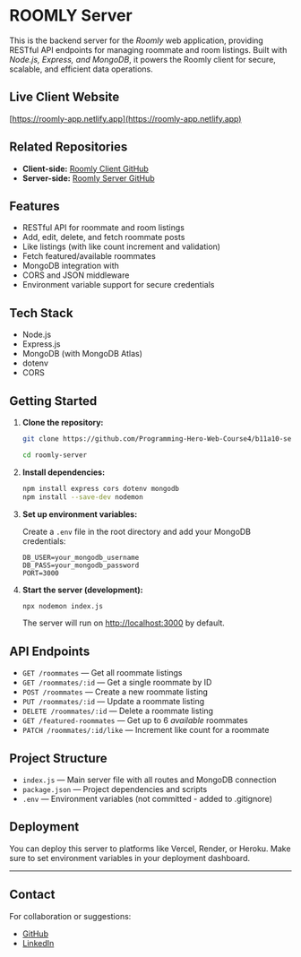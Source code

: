 # ROOMLY Server

This is the backend server for the *Roomly* web application, providing RESTful API endpoints for managing roommate and room listings. Built with *Node.js, Express, and MongoDB*, it powers the Roomly client for secure, scalable, and efficient data operations.

## Live Client Website

[https://roomly-app.netlify.app](https://roomly-app.netlify.app)

## Related Repositories

- **Client-side:** [Roomly Client GitHub](https://github.com/Programming-Hero-Web-Course4/b11a10-client-side-omarfaruk-dev)
- **Server-side:** [Roomly Server GitHub](https://github.com/Programming-Hero-Web-Course4/b11a10-server-side-omarfaruk-dev)

## Features

- RESTful API for roommate and room listings
- Add, edit, delete, and fetch roommate posts
- Like listings (with like count increment and validation)
- Fetch featured/available roommates
- MongoDB integration with
- CORS and JSON middleware
- Environment variable support for secure credentials

## Tech Stack

- Node.js
- Express.js
- MongoDB (with MongoDB Atlas)
- dotenv
- CORS

## Getting Started

1. **Clone the repository:**
   ```bash
   git clone https://github.com/Programming-Hero-Web-Course4/b11a10-server-side-omarfaruk-dev

   cd roomly-server
   ```

2. **Install dependencies:**
   ```bash
   npm install express cors dotenv mongodb
   npm install --save-dev nodemon
   ```

3. **Set up environment variables:**

   Create a `.env` file in the root directory and add your MongoDB credentials:
   ```
   DB_USER=your_mongodb_username
   DB_PASS=your_mongodb_password
   PORT=3000
   ```

4. **Start the server (development):**
   ```bash
   npx nodemon index.js
   ```
   The server will run on [http://localhost:3000](http://localhost:3000) by default.

## API Endpoints

- `GET /roommates` — Get all roommate listings
- `GET /roommates/:id` — Get a single roommate by ID
- `POST /roommates` — Create a new roommate listing
- `PUT /roommates/:id` — Update a roommate listing
- `DELETE /roommates/:id` — Delete a roommate listing
- `GET /featured-roommates` — Get up to 6 *available* roommates
- `PATCH /roommates/:id/like` — Increment like count for a roommate

## Project Structure

- `index.js` — Main server file with all routes and MongoDB connection
- `package.json` — Project dependencies and scripts
- `.env` — Environment variables (not committed - added to .gitignore)

## Deployment

You can deploy this server to platforms like Vercel, Render, or Heroku. Make sure to set environment variables in your deployment dashboard.

---

## Contact

For collaboration or suggestions:

- [GitHub](https://github.com/omarfaruk-dev)
- [LinkedIn](https://www.linkedin.com/in/pro-omarfaruk)
